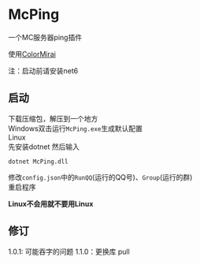# McPing 
一个MC服务器ping插件

使用[ColorMirai](https://github.com/Coloryr/ColorMirai)

注：启动前请安装net6

## 启动
下载压缩包，解压到一个地方  
Windows双击运行`McPing.exe`生成默认配置  
Linux  
先安装dotnet
然后输入
```
dotnet McPing.dll
```
修改`config.json`中的`RunQQ`(运行的QQ号)、`Group`(运行的群)  
重启程序

**Linux不会用就不要用Linux**

## 修订
1.0.1: 可能吞字的问题
1.1.0：更换库
pull
